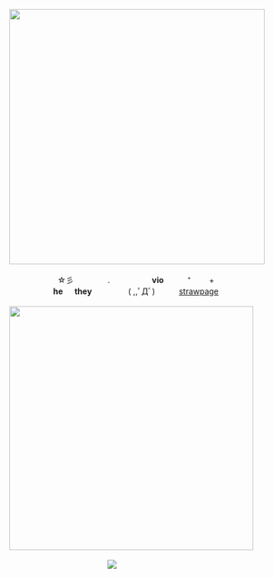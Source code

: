<p align=center>
<img src=https://file.garden/ZeWhoxo9KEiz9dHt/Untitled274_Restored_20240511110910.png width=450px> <br><br>
⠀☆彡 　　　　.　　　　 　<b>vio</b>　　　⁺ 　　+ ⠀ <br>
⠀<b>he 　 they</b> 　　　　 ( ,,ﾟДﾟ)　　　<a href="https://pokkancolor.straw.page/">strawpage</a> ⠀<br><br>
<img src=https://file.garden/ZeWhoxo9KEiz9dHt/Untitled275_20240510141605.png width=430px>⠀⠀<br>
</p>

　　　　　　　　　　　　　 　![](https://komarev.com/ghpvc/?username=goronui&color=grey&style=flat-square)
